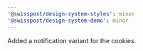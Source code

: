 ```yaml
---
'@swisspost/design-system-styles': minor
'@swisspost/design-system-demo': minor
---
```


Added a notification variant for the cookies.
